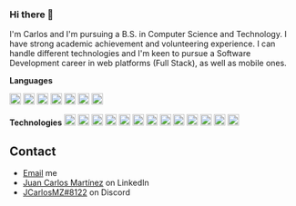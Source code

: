 ### Hi there 👋
I'm Carlos and I'm pursuing a B.S. in Computer Science and Technology. I have strong academic achievement and volunteering experience. I can handle different technologies and I'm keen to pursue a Software Development career in web platforms (Full Stack), as well as mobile ones.

**Languages**

<code><img height="20" src="https://upload.wikimedia.org/wikipedia/commons/thumb/1/18/ISO_C%2B%2B_Logo.svg/1822px-ISO_C%2B%2B_Logo.svg.png"></code>
<code><img height="20" src="https://upload.wikimedia.org/wikipedia/commons/thumb/c/c3/Python-logo-notext.svg/1869px-Python-logo-notext.svg.png"></code>
<code><img height="20" src="https://upload.wikimedia.org/wikipedia/commons/6/6a/JavaScript-logo.png"></code>
<code><img height="20" src="https://seeklogo.com/images/C/c-sharp-c-logo-02F17714BA-seeklogo.com.png"></code>
<code><img height="20" src="https://seeklogo.com/images/K/kotlin-logo-6A9E0484CA-seeklogo.com.png"></code>
<code><img height="20" src="https://cdn-icons-png.flaticon.com/512/4492/4492311.png"></code>
<code><img height="20" src="https://go.dev/blog/go-brand/Go-Logo/PNG/Go-Logo_Blue.png"></code>



**Technologies**
<code><img height="20" src="https://upload.wikimedia.org/wikipedia/commons/thumb/7/7d/Microsoft_.NET_logo.svg/1024px-Microsoft_.NET_logo.svg.png"></code>
<code><img height="20" src="https://pbs.twimg.com/profile_images/1377340526890872832/Qvi0U8pF_400x400.jpg"></code>
<code><img height="20" src="[https://pbs.twimg.com/profile_images/1377340526890872832/Qvi0U8pF_400x400.jpg](https://1000marcas.net/wp-content/uploads/2021/05/Docker-Logo-2013.png)"></code>
<code><img height="20" src="https://ipappg.edu.pe/blog/wp-content/uploads/2022/05/mssqlserver.png"></code>
<code><img height="20" src="https://cdn4.iconfinder.com/data/icons/logos-3/600/React.js_logo-512.png"></code>
<code><img height="20" src="https://p.kindpng.com/picc/s/485-4850258_bootstrap-logo-png-image-free-download-searchpng-logos.png"></code>
<code><img height="20" src="https://cdn-icons-png.flaticon.com/512/5968/5968322.png"></code>
<code><img height="20" src="https://cdn.freebiesupply.com/logos/large/2x/mysql-logo-png-transparent.png"></code>
<code><img height="20" src="https://cdn.freebiesupply.com/logos/large/2x/firebase-1-logo-png-transparent.png"></code>
<code><img height="20" src="https://upload.wikimedia.org/wikipedia/commons/thumb/9/95/Android_Studio_Icon_3.6.svg/1900px-Android_Studio_Icon_3.6.svg.png"></code>
<code><img height="20" src="https://cdn.freebiesupply.com/logos/large/2x/unity-69-logo-png-transparent.png"></code>
<code><img height="20" src="https://upload.wikimedia.org/wikipedia/commons/thumb/9/9a/Visual_Studio_Code_1.35_icon.svg/2048px-Visual_Studio_Code_1.35_icon.svg.png"></code>
<code><img height="20" src="https://git-scm.com/images/logos/downloads/Git-Icon-1788C.png"></code>

## Contact
- [Email](mailto:juancmtz777@gmail.com) me
- [Juan Carlos Martínez](https://www.linkedin.com/in/jcarlosmtzz/) on LinkedIn
- [JCarlosMZ#8122](./) on Discord
